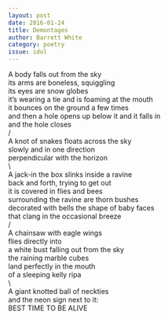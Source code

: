 ```yaml
---
layout: post 
date: 2016-01-24
title: Demontages
author: Barrett White
category: poetry
issue: idol
---
```

A body falls out from the sky  
its arms are boneless, squiggling  
its eyes are snow globes  
it’s wearing a tie and is foaming at the mouth  
it bounces on the ground a few times  
and then a hole opens up below it and it falls in  
and the hole closes  
/  
A knot of snakes floats across the sky  
slowly and in one direction  
perpendicular with the horizon  
\  
A jack-in the box slinks inside a ravine  
back and forth, trying to get out  
it is covered in flies and bees  
surrounding the ravine are thorn bushes  
decorated with bells the shape of baby faces  
that clang in the occasional breeze  
/  
A chainsaw with eagle wings  
flies directly into  
a white bust falling out from the sky  
the raining marble cubes  
land perfectly in the mouth  
of a sleeping kelly ripa  
\  
A giant knotted ball of neckties  
and the neon sign next to it:  
BEST TIME TO BE ALIVE